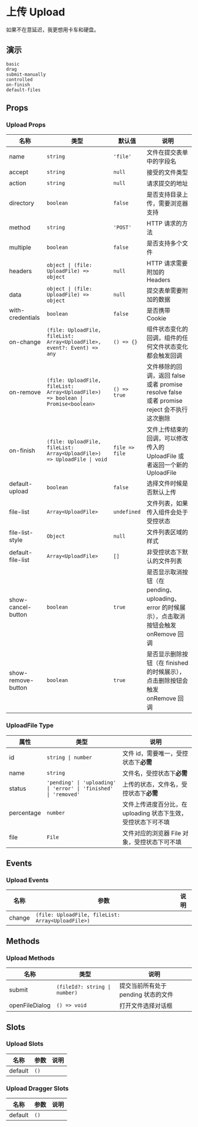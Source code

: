 # 上传 Upload
如果不在意延迟，我更想用卡车和硬盘。
## 演示
```demo
basic
drag
submit-manually
controlled
on-finish
default-files
```
## Props
### Upload Props
|名称|类型|默认值|说明|
|-|-|-|-|
|name|`string`|`'file'`|文件在提交表单中的字段名|
|accept|`string`|`null`|接受的文件类型|
|action|`string`|`null`|请求提交的地址|
|directory|`boolean`|`false`|是否支持目录上传，需要浏览器支持|
|method|`string`|`'POST'`|HTTP 请求的方法|
|multiple|`boolean`|`false`|是否支持多个文件|
|headers|`object \| (file: UploadFile) => object`|`null`|HTTP 请求需要附加的 Headers|
|data|`object \| (file: UploadFile) => object`|`null`|提交表单需要附加的数据|
|with-credentials|`boolean`|`false`|是否携带 Cookie|
|on-change|`(file: UploadFile, fileList: Array<UploadFile>, event?: Event) => any`|`() => {}`|组件状态变化的回调，组件的任何文件状态变化都会触发回调|
|on-remove|`(file: UploadFile, fileList: Array<UploadFile>) => boolean \| Promise<boolean>`|`() => true`|文件移除的回调，返回 false 或者 promise resolve false 或者 promise reject 会不执行这次删除|
|on-finish|`(file: UploadFile, fileList: Array<UploadFile>) => UploadFile \| void`|`file => file`|文件上传结束的回调，可以修改传入的 UploadFile 或者返回一个新的 UploadFile|
|default-upload|`boolean`|`false`|选择文件时候是否默认上传|
|file-list|`Array<UploadFile>`|`undefined`|文件列表，如果传入组件会处于受控状态|
|file-list-style|`Object`|`null`|文件列表区域的样式|
|default-file-list|`Array<UploadFile>`|`[]`|非受控状态下默认的文件列表|
|show-cancel-button|`boolean`|`true`|是否显示取消按钮（在 pending、uploading、error 的时候展示），点击取消按钮会触发 onRemove 回调|
|show-remove-button|`boolean`|`true`|是否显示删除按钮（在 finished 的时候展示），点击删除按钮会触发 onRemove 回调|

### UploadFile Type
|属性|类型|说明|
|-|-|-|
|id|`string \| number`|文件 id，需要唯一，受控状态下**必需**|
|name|`string`|文件名，受控状态下**必需**|
|status|`'pending' \| 'uploading' \| 'error' \| 'finished' \| 'removed'`|上传的状态，文件名，受控状态下**必需**|
|percentage|`number`|文件上传进度百分比，在 uploading 状态下生效，受控状态下可不填|
|file|`File`|文件对应的浏览器 File 对象，受控状态下可不填|

## Events
### Upload Events
|名称|参数|说明|
|-|-|-|
|change|`(file: UploadFile, fileList: Array<UploadFile>)`||

## Methods
### Upload Methods
|名称|类型|说明|
|-|-|-|
|submit|`(fileId?: string \| number)`|提交当前所有处于 pending 状态的文件|
|openFileDialog|`() => void`|打开文件选择对话框|

## Slots
### Upload Slots
|名称|参数|说明|
|-|-|-|
|default|`()`||

### Upload Dragger Slots
|名称|参数|说明|
|-|-|-|
|default|`()`||
